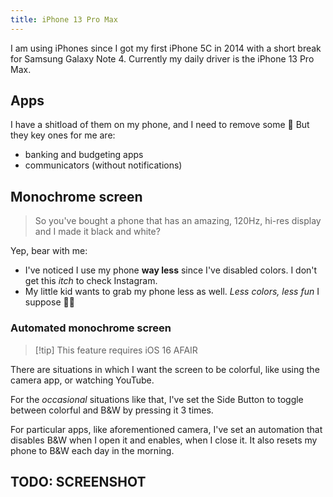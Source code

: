 ```yaml
---
title: iPhone 13 Pro Max
---
```


I am using iPhones since I got my first iPhone 5C in 2014 with a short break for Samsung Galaxy Note 4. Currently my daily driver is the iPhone 13 Pro Max. 

## Apps

I have a shitload of them on my phone, and I need to remove some 🙈 But they key ones for me are:

- banking and budgeting apps
- communicators (without notifications)

## Monochrome screen

> So you've bought a phone that has an amazing, 120Hz, hi-res display and I made it black and white?

Yep, bear with me: 

- I've noticed I use my phone **way less** since I've disabled colors. I don't get this _itch_ to check  Instagram.
- My little kid wants to grab my phone less as well. _Less colors, less fun_ I suppose 🤷‍♂️

### Automated monochrome screen

> [!tip] This feature requires iOS 16 AFAIR

There are situations in which I want the screen to be colorful, like using the camera app, or watching YouTube.

For the _occasional_ situations like that, I've set the Side Button to toggle between colorful and B&W by pressing it 3 times.

For particular apps, like aforementioned camera, I've set an automation that disables B&W when I open it and enables, when I close it. It also resets my phone to B&W each day in the morning.

## TODO: SCREENSHOT
